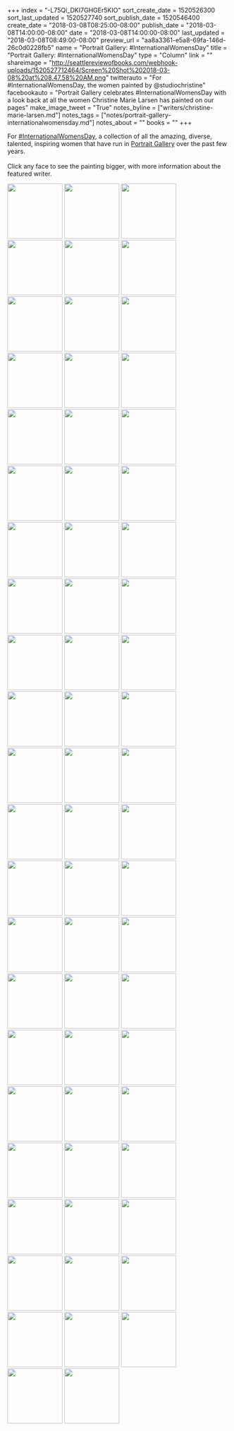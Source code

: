 +++
index = "-L75Qi_DKI7GHGEr5KIO"
sort_create_date = 1520526300
sort_last_updated = 1520527740
sort_publish_date = 1520546400
create_date = "2018-03-08T08:25:00-08:00"
publish_date = "2018-03-08T14:00:00-08:00"
date = "2018-03-08T14:00:00-08:00"
last_updated = "2018-03-08T08:49:00-08:00"
preview_url = "aa8a3361-e5a8-69fa-146d-26c0d0228fb5"
name = "Portrait Gallery: #InternationalWomensDay"
title = "Portrait Gallery: #InternationalWomensDay"
type = "Column"
link = ""
shareimage = "http://seattlereviewofbooks.com/webhook-uploads/1520527712464/Screen%20Shot%202018-03-08%20at%208.47.58%20AM.png"
twitterauto = "For #InternationalWomensDay, the women painted by @studiochristine"
facebookauto = "Portrait Gallery celebrates #InternationalWomensDay with a look back at all the women Christine Marie Larsen has painted on our pages"
make_image_tweet = "True"
notes_byline = ["writers/christine-marie-larsen.md"]
notes_tags = ["notes/portrait-gallery-internationalwomensday.md"]
notes_about = ""
books = ""
+++
<p class="intro">For <a href="https://twitter.com/search?q=%23InternationalWomensDay&src=tyah">#InternationalWomensDay</a>, a collection of all the amazing, diverse, talented, inspiring women that have run in <a href="http://www.seattlereviewofbooks.com/tags/portrait-gallery">Portrait Gallery</a> over the past few years.<br><br>Click any face to see the painting bigger, with more information about the featured writer.
</p>
<div class="break"></div>
<style>
    .portrait-grid img { width:125px; }
</style>

<p class="portrait-grid">
<a href="http://www.seattlereviewofbooks.com/notes/2017/10/12/portrait-gallery-martha-brokenbrough/" title="The Seattle Review of Books - Portrait Gallery: Martha Brokenbrough"><img src="http://www.seattlereviewofbooks.com/webhook-uploads/1507739027759/SRoB_93_MarthaBrokenbrough.jpg" alt=""></a>
<a href="http://www.seattlereviewofbooks.com/notes/2017/11/30/portrait-gallery-nisi-shawl-redux/" title="The Seattle Review of Books - Portrait Gallery: Nisi Shawl"><img src="http://www.seattlereviewofbooks.com/webhook-uploads/1512058702171/SRoB_74_NisiShawl.jpg" alt=""></a>
<a href="http://www.seattlereviewofbooks.com/notes/2017/12/07/natalie-diaz/" title="The Seattle Review of Books - Natalie Diaz"><img src="http://www.seattlereviewofbooks.com/webhook-uploads/1512678964051/SRoB_99_NatalieDiaz.jpg" alt=""></a>
<a href="http://www.seattlereviewofbooks.com/notes/2017/08/10/portrait-gallery-danzy-senna/" title="The Seattle Review of Books - Portrait Gallery: Danzy Senna"><img src="http://www.seattlereviewofbooks.com/webhook-uploads/1501365380932/SRoB_85_DanzySenna.jpg" alt=""></a>
<a href="http://www.seattlereviewofbooks.com/notes/2017/04/27/portrait-gallery-elisa-chavez/" title="The Seattle Review of Books - Portrait Gallery: Elisa Chavez"><img src="http://www.seattlereviewofbooks.com/webhook-uploads/1493251158425/SRoB_71_ElisaChavez.jpg" alt=""></a>
<a href="http://www.seattlereviewofbooks.com/notes/2016/08/25/portrait-gallery-sarah-galvin/" title="The Seattle Review of Books - Portrait Gallery - Sarah Galvin"><img src="http://www.seattlereviewofbooks.com/webhook-uploads/1472109416063/SRoB_13_SarahGalvin.jpg" alt=""></a>
<a href="http://www.seattlereviewofbooks.com/notes/2017/11/02/portrait-gallery-emil-ferris/" title="The Seattle Review of Books - Portrait Gallery: Emil Ferris"><img src="http://www.seattlereviewofbooks.com/webhook-uploads/1509653787919/SRoB_95_EmilFerris.jpg" alt=""></a>
<a href="http://www.seattlereviewofbooks.com/notes/2018/01/25/portrait-gallery-farewell-ursula-k-le-guin/" title="The Seattle Review of Books - Portrait Gallery: Farewell Ursula K. Le Guin"><img src="http://www.seattlereviewofbooks.com/webhook-uploads/1467831080776/SRoB_36_UrsulaKLeGuin.jpg" alt=""></a>
<a href="http://www.seattlereviewofbooks.com/notes/2016/11/17/portrait-gallery-michelle-tea/" title="The Seattle Review of Books - Portrait Gallery: Michelle Tea"><img src="http://www.seattlereviewofbooks.com/webhook-uploads/1479417097265/SRoB_51_MichelleTea.jpg" alt=""></a>
<a href="http://www.seattlereviewofbooks.com/notes/2017/02/09/portrait-gallery-chimamanda-ngozi-adichie/" title="The Seattle Review of Books - Portrait Gallery: Chimamanda Ngozi Adichie"><img src="http://www.seattlereviewofbooks.com/webhook-uploads/1486589058927/SRoB_61_ChimamandaAdichie.jpg" alt=""></a>
<a href="http://www.seattlereviewofbooks.com/notes/2017/06/22/portrait-gallery-octavia-butler/" title="The Seattle Review of Books - Portrait Gallery: Octavia Butler"><img src="http://www.seattlereviewofbooks.com/webhook-uploads/1467223607783/SRoB_35_OctaviaButler.jpg" alt=""></a>
<a href="http://www.seattlereviewofbooks.com/notes/2016/08/04/portrait-gallery-claudia-castro-luna/" title="The Seattle Review of Books - Portrait Gallery - Claudia Castro Luna"><img src="http://www.seattlereviewofbooks.com/webhook-uploads/1470265339749/SRoB_39_ClaudiaCastroLuna.jpg" alt=""></a>
<a href="http://www.seattlereviewofbooks.com/notes/2017/09/07/portrait-gallery-kelly-link/" title="The Seattle Review of Books - Portrait Gallery: Kelly Link"><img src="http://www.seattlereviewofbooks.com/webhook-uploads/1504714764841/SRoB_88_KellyLink.jpg" alt=""></a>
<a href="http://www.seattlereviewofbooks.com/notes/2017/04/06/portrait-gallery-kaitlyn-greenidge/" title="The Seattle Review of Books - Portrait Gallery: Kaitlyn Greenidge"><img src="http://www.seattlereviewofbooks.com/webhook-uploads/1491419272388/SRoB_69_KaitlynGreenidge.jpg" alt=""></a>
<a href="http://www.seattlereviewofbooks.com/notes/2016/10/06/portrait-gallery-luvvie-ajayi/" title="The Seattle Review of Books - Portrait Gallery: Luvvie Ajayi"><img src="http://www.seattlereviewofbooks.com/webhook-uploads/1475606028130/SRoB_44_LuvvieAjayi.jpg" alt=""></a>
<a href="http://www.seattlereviewofbooks.com/notes/2017/10/05/portrait-gallery-caitlin-doughty/" title="The Seattle Review of Books - Portrait Gallery: Caitlin Doughty"><img src="http://www.seattlereviewofbooks.com/webhook-uploads/1507148456001/SRoB_92_CaitlinDoughty.jpg" alt=""></a>
<a href="http://www.seattlereviewofbooks.com/notes/2017/12/28/portrait-gallery-happy-birthday-nichelle/" title="The Seattle Review of Books - Portrait Gallery: Happy Birthday, Nichelle!"><img src="http://www.seattlereviewofbooks.com/webhook-uploads/1514494134713/SRoB_17_NichelleNichols.jpg" alt=""></a>
<a href="http://www.seattlereviewofbooks.com/notes/2015/10/15/portrait-gallery-eileen-myles/" title="The Seattle Review of Books - Portrait Gallery: Eileen Myles"><img src="http://www.seattlereviewofbooks.com/webhook-uploads/1444945740743/SRoB_05_EileenMyles.jpg" alt=""></a>
<a href="http://www.seattlereviewofbooks.com/notes/2017/11/16/portrait-gallery-sara-wachter-boettcher/" title="The Seattle Review of Books - Portrait Gallery: Sara Wachter-Boettcher"><img src="http://www.seattlereviewofbooks.com/webhook-uploads/1510855003511/SRoB_97_SaraWachterBoettcher.jpg" alt=""></a>
<a href="http://www.seattlereviewofbooks.com/notes/2016/01/07/portrait-gallery-ru-freeman/" title="The Seattle Review of Books - Portrait Gallery: Ru Freeman"><img src="http://www.seattlereviewofbooks.com/webhook-uploads/1452133229723/SRoB_14_RuFreeman.jpg" alt=""></a>
<a href="http://www.seattlereviewofbooks.com/notes/2016/04/21/portrait-gallery-nancy-rawles/" title="The Seattle Review of Books - Portrait Gallery: Nancy Rawles"><img src="http://www.seattlereviewofbooks.com/webhook-uploads/1461211584191/SRoB_25_NancyRawles.jpg" alt=""></a>
<a href="http://www.seattlereviewofbooks.com/notes/2016/05/26/portrait-gallery-lindy-west/" title="The Seattle Review of Books - Portrait Gallery: Lindy West"><img src="http://www.seattlereviewofbooks.com/webhook-uploads/1464237146590/SRoB_30_LIndyWest.jpg" alt=""></a>
<a href="http://www.seattlereviewofbooks.com/notes/2017/06/15/portrait-gallery-sharma-shields/" title="The Seattle Review of Books - Portrait Gallery: Sharma Shields"><img src="http://www.seattlereviewofbooks.com/webhook-uploads/1497474946685/SRoB_78_SharmaShields.jpg" alt=""></a>
<a href="http://www.seattlereviewofbooks.com/notes/2017/03/09/portrait-gallery-melissa-febos/" title="The Seattle Review of Books - Portrait Gallery: Melissa Febos"><img src="http://www.seattlereviewofbooks.com/webhook-uploads/1488999895299/SRoB_65_MelissaFebos.jpg" alt=""></a>
<a href="http://www.seattlereviewofbooks.com/notes/2016/12/15/portrait-gallery-luzviminda-uruzi-lulu-carpenter/" title="The Seattle Review of Books - Portrait Gallery: Luzviminda Uruzi “Lulu” Carpenter"><img src="http://www.seattlereviewofbooks.com/webhook-uploads/1481736499131/SRoB_52_LuzvimindaLuluCarpenter.jpg" alt=""></a>
<a href="http://www.seattlereviewofbooks.com/notes/2015/11/05/portrait-gallery-gloria-steinem/" title="The Seattle Review of Books - Portrait Gallery: Gloria Steinem"><img src="http://www.seattlereviewofbooks.com/webhook-uploads/1446753180233/SRoB_08_GloriaSteinem.jpg" alt=""></a>
<a href="http://www.seattlereviewofbooks.com/notes/2017/12/14/portrait-gallery-mita-mahato/" title="The Seattle Review of Books - Portrait Gallery: Mita Mahato"><img src="http://www.seattlereviewofbooks.com/webhook-uploads/1513283753604/SRoB_99_MitaMahato.jpg" alt=""></a>
<a href="http://www.seattlereviewofbooks.com/notes/2017/01/05/portrait-gallery-shirley-jackson/" title="The Seattle Review of Books - Portrait Gallery: Shirley Jackson"><img src="http://www.seattlereviewofbooks.com/webhook-uploads/1483651259523/SRoB_56_ShirleyJackson.jpg" alt=""></a>
<a href="http://www.seattlereviewofbooks.com/notes/2017/01/19/portrait-gallery-betty-macdonald/" title="The Seattle Review of Books - Portrait Gallery: Betty MacDonald"><img src="http://www.seattlereviewofbooks.com/webhook-uploads/1484852405585/SRoB_58_BettyMacDonald.jpg" alt=""></a>
<a href="http://www.seattlereviewofbooks.com/notes/2016/02/11/portrait-gallery-judy-blume/" title="The Seattle Review of Books - Portrait Gallery: Judy Blume"><img src="http://www.seattlereviewofbooks.com/webhook-uploads/1455211926718/SRoB_18_JudyBlume.jpg" alt=""></a>
<a href="http://www.seattlereviewofbooks.com/notes/2016/04/28/portrait-gallery-heather-mchugh/" title="The Seattle Review of Books - Portrait Gallery: Heather McHugh"><img src="http://www.seattlereviewofbooks.com/webhook-uploads/1461818347204/SRoB_26_HeatherMcHugh.jpg" alt=""></a>
<a href="http://www.seattlereviewofbooks.com/notes/2017/03/30/portrait-gallery-faith-erin-hicks/" title="The Seattle Review of Books - Portrait Gallery: Faith Erin Hicks"><img src="http://www.seattlereviewofbooks.com/webhook-uploads/1490804722476/SRoB_68_FaithErinHicks.jpg" alt=""></a>
<a href="http://www.seattlereviewofbooks.com/notes/2016/06/16/portrait-gallery-terry-mcmillan/" title="The Seattle Review of Books - Portrait Gallery - Terry McMillan"><img src="http://www.seattlereviewofbooks.com/webhook-uploads/1466048078143/SRoB_33_TerryMcMillan.jpg" alt=""></a>
<a href="http://www.seattlereviewofbooks.com/notes/2017/08/31/portrait-gallery-nancy-pearl-redux/" title="The Seattle Review of Books - Portrait Gallery: Nancy Pearl (redux)"><img src="http://www.seattlereviewofbooks.com/webhook-uploads/1449779320342/SRoB_12_NancyPearl.jpg" alt=""></a>
<a href="http://www.seattlereviewofbooks.com/notes/2017/03/23/portrait-gallery-elif-batuman/" title="The Seattle Review of Books - Portrait Gallery: Elif Batuman"><img src="http://www.seattlereviewofbooks.com/webhook-uploads/1490211698569/SRoB_67_ElifBatuman.jpg" alt=""></a>
<a href="http://www.seattlereviewofbooks.com/notes/2018/01/11/portrait-gallery-chloe-benjamin/" title="The Seattle Review of Books - Portrait Gallery: Chloe Benjamin"><img src="http://www.seattlereviewofbooks.com/webhook-uploads/1515699281741/SRoB_101_ChloeBenjamin.jpg" alt=""></a>
<a href="http://www.seattlereviewofbooks.com/notes/2016/10/13/portrait-gallery-casandra-lopez/" title="The Seattle Review of Books - Portrait Gallery: Casandra Lopez"><img src="http://www.seattlereviewofbooks.com/webhook-uploads/1476220871043/SRoB_46_CasandraLopez.jpg" alt=""></a>
<a href="http://www.seattlereviewofbooks.com/notes/2017/02/02/portrait-gallery-barbara-earl-thomas/" title="The Seattle Review of Books - Portrait Gallery: Barbara Earl Thomas"><img src="http://www.seattlereviewofbooks.com/webhook-uploads/1486064582490/SRoB_60_BarbaraEarlThomas.jpg" alt=""></a>
<a href="http://www.seattlereviewofbooks.com/notes/2017/11/23/portrait-gallery-gillian-gaar/" title="The Seattle Review of Books - Portrait Gallery: Gillian Gaar"><img src="http://www.seattlereviewofbooks.com/webhook-uploads/1511468942362/SRoB_98_GillianGaar.jpg" alt=""></a>
<a href="http://www.seattlereviewofbooks.com/notes/2017/10/19/portrait-gallery-g-willow-wilson-redux/" title="The Seattle Review of Books - Portrait Gallery: G. Willow Wilson (redux)"><img src="http://www.seattlereviewofbooks.com/webhook-uploads/1445544211025/srob_06_gwillowwilson_1024.jpg" alt=""></a>
<a href="http://www.seattlereviewofbooks.com/notes/2016/07/14/portrait-gallery-natasha-marin/" title="The Seattle Review of Books - Portrait Gallery - Natasha Marin"><img src="http://www.seattlereviewofbooks.com/webhook-uploads/1468522184361/SRoB_37_NatashaMarin.jpg" alt=""></a>
<a href="http://www.seattlereviewofbooks.com/notes/2016/12/22/portrait-gallery-jessica-bennett/" title="The Seattle Review of Books - Portrait Gallery: Jessica Bennett"><img src="http://www.seattlereviewofbooks.com/webhook-uploads/1482351501103/SRoB_54_JessicaBennett.jpg" alt=""></a>
<a href="http://www.seattlereviewofbooks.com/notes/2016/03/03/portrait-gallery-ej-koh/" title="The Seattle Review of Books - Portrait Gallery: EJ Koh"><img src="http://www.seattlereviewofbooks.com/webhook-uploads/1456956389215/SRoB_19_EJKoh.jpg" alt=""></a>
<a href="http://www.seattlereviewofbooks.com/notes/2016/03/31/portrait-gallery-lesley-hazleton/" title="The Seattle Review of Books - Portrait Gallery: Lesley Hazleton"><img src="http://www.seattlereviewofbooks.com/webhook-uploads/1459389076086/SRoB_23_LesleyHazleton.jpg" alt=""></a>
<a href="http://www.seattlereviewofbooks.com/notes/2017/05/11/portrait-gallery-claire-dederer/" title="The Seattle Review of Books - Portrait Gallery: Claire Dederer"><img src="http://www.seattlereviewofbooks.com/webhook-uploads/1494463963601/SRoB_73_ClaireDederer.jpg" alt=""></a>
<a href="http://www.seattlereviewofbooks.com/notes/2018/01/18/portrait-gallery-carmen-maria-machado/" title="The Seattle Review of Books - Portrait Gallery: Carmen Maria Machado"><img src="http://www.seattlereviewofbooks.com/webhook-uploads/1516236517816/SRoB_102_CarmenMariaMachado.jpg" alt=""></a>
<a href="http://www.seattlereviewofbooks.com/notes/2017/07/20/portrait-gallery-anastacia-reneé/" title="None"><img src="http://www.seattlereviewofbooks.com/webhook-uploads/1500494103729/SRoB_82_AnastaciaRenee.jpg" alt=""></a>
<a href="http://www.seattlereviewofbooks.com/notes/2017/05/04/portrait-gallery-angela-flournoy/" title="The Seattle Review of Books - Portrait Gallery: Angela Flournoy"><img src="http://www.seattlereviewofbooks.com/webhook-uploads/1493931055375/SRoB_72_AngelaFlournoy.jpg" alt=""></a>
<a href="http://www.seattlereviewofbooks.com/notes/2016/11/10/portrait-gallery-donna-miscolta/" title="The Seattle Review of Books - Portrait Gallery: Donna Miscolta"><img src="http://www.seattlereviewofbooks.com/webhook-uploads/1478720512676/SRoB_50_DonnaMiscolta.jpg" alt=""></a>
<a href="http://www.seattlereviewofbooks.com/notes/2016/07/21/portrait-gallery-carla-hayden/" title="The Seattle Review of Books - Portrait Gallery - Carla Hayden"><img src="http://www.seattlereviewofbooks.com/webhook-uploads/1469128060736/SRoB_38_CarlaHayden.jpg" alt=""></a>
<a href="http://www.seattlereviewofbooks.com/notes/2015/09/24/portrait-gallery-kate-beaton/" title="The Seattle Review of Books - Portrait Gallery: Kate Beaton"><img src="http://www.seattlereviewofbooks.com/webhook-uploads/1443124989052/srob_01_katebeaton.jpg" alt=""></a>
<a href="http://www.seattlereviewofbooks.com/notes/2015/12/03/portrait-gallery-ellen-swallow-richards/" title="The Seattle Review of Books - Portrait Gallery: Ellen Swallow Richards"><img src="http://www.seattlereviewofbooks.com/webhook-uploads/1449161763915/SRoB_11_EllenSwallowRichards.jpg" alt=""></a>
<a href="http://www.seattlereviewofbooks.com/notes/2016/09/29/portrait-gallery-frederica-jansz/" title="The Seattle Review of Books - Portrait Gallery: Frederica Jansz"><img src="http://www.seattlereviewofbooks.com/webhook-uploads/1475079870288/SRoB_43_FredericaJansz.jpg" alt=""></a>
<a href="http://www.seattlereviewofbooks.com/notes/2016/03/10/portrait-gallery-susan-orlean/" title="The Seattle Review of Books - Portrait Gallery: Susan Orlean"><img src="http://www.seattlereviewofbooks.com/webhook-uploads/1457577730076/SRoB_20_SusanOrlean.jpg" alt=""></a>
<a href="http://www.seattlereviewofbooks.com/notes/2016/05/12/portrait-gallery-andi-zeisler/" title="The Seattle Review of Books - Portrait Gallery: Andi Zeisler"><img src="http://www.seattlereviewofbooks.com/webhook-uploads/1463021306238/SRoB_28_AndiZeisler.jpg" alt=""></a>
<a href="http://www.seattlereviewofbooks.com/notes/2015/10/29/portrait-gallery-harriet-angeline-powers/" title="The Seattle Review of Books - Portrait Gallery: Harriet Angeline Powers"><img src="http://www.seattlereviewofbooks.com/webhook-uploads/1446149112708/SRoB_07_HarrietPowers.jpg" alt=""></a>
<a href="http://www.seattlereviewofbooks.com/notes/2016/06/09/the-portrait-gallery-jay-newton-small/" title="The Seattle Review of Books - The Portrait Gallery - Jay Newton-Small"><img src="http://www.seattlereviewofbooks.com/webhook-uploads/1465446841495/SRoB_32_JayNewton-Small.jpg" alt=""></a>
<a href="http://www.seattlereviewofbooks.com/notes/2017/10/26/portrait-gallery-nikki-giovanni/" title="The Seattle Review of Books - Portrait Gallery: Nikki Giovanni"><img src="http://www.seattlereviewofbooks.com/webhook-uploads/1509046002430/SRoB_94_NikkiGiovanni.jpg" alt=""></a>
<a href="http://www.seattlereviewofbooks.com/notes/2017/09/28/portrait-gallery-maria-alyokhina/" title="The Seattle Review of Books - Portrait Gallery: Maria Alyokhina"><img src="http://www.seattlereviewofbooks.com/webhook-uploads/1506542277624/SRoB_91_MariaAlyokhina.jpg" alt=""></a>
<a href="http://www.seattlereviewofbooks.com/notes/2015/11/19/portrait-gallery-patti-smith/" title="The Seattle Review of Books - Portrait Gallery: Patti Smith"><img src="http://www.seattlereviewofbooks.com/webhook-uploads/1447956665282/SRoB_10_PattiSmith.jpg" alt=""></a>
<a href="http://www.seattlereviewofbooks.com/notes/2017/07/27/portrait-gallery-inara-verzemnieks/" title="The Seattle Review of Books - Portrait Gallery: Inara Verzemnieks"><img src="http://www.seattlereviewofbooks.com/webhook-uploads/1501183247637/SRoB_83_InaraVerzemnieks.jpg" alt=""></a>
<a href="http://www.seattlereviewofbooks.com/notes/2017/08/17/portrait-gallery-anne-christine-dadesky/" title="The Seattle Review of Books - Portrait Gallery: Anne-Christine d’Adesky"><img src="http://www.seattlereviewofbooks.com/webhook-uploads/1502829532647/SRoB_86_Anne-Christine-dAdesky.jpg" alt=""></a>
<a href="http://www.seattlereviewofbooks.com/notes/2017/01/12/portrait-gallery-elissa-washuta/" title="The Seattle Review of Books - Portrait Gallery: Elissa Washuta"><img src="http://www.seattlereviewofbooks.com/webhook-uploads/1484257125443/SRoB_57_ElissaWashuta.jpg" alt=""></a>
<a href="http://www.seattlereviewofbooks.com/notes/2016/05/05/portrait-gallery-nellie-bly/" title="The Seattle Review of Books - Portrait Gallery: Nellie Bly"><img src="http://www.seattlereviewofbooks.com/webhook-uploads/1462414046514/SRoB_27_NellieBly.jpg" alt=""></a>
<a href="http://www.seattlereviewofbooks.com/notes/2018/02/22/portrait-gallery-ruth-ozeki/" title="The Seattle Review of Books - Portrait Gallery: Ruth Ozeki"><img src="http://www.seattlereviewofbooks.com/webhook-uploads/1519330337427/SRoB_104_RuthOzeki.jpg" alt=""></a>

</p>